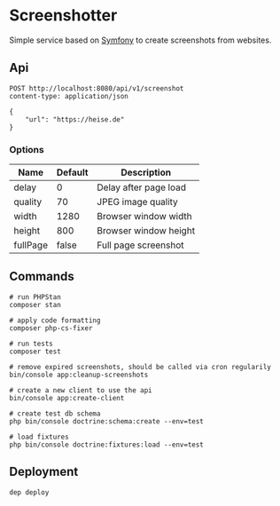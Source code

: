 # Screenshotter

Simple service based on [Symfony](https://symfony.com/) to create screenshots from websites.

## Api

```
POST http://localhost:8080/api/v1/screenshot
content-type: application/json

{
    "url": "https://heise.de"
}
```

### Options

| Name     | Default | Description           |
|----------|---------|-----------------------|
| delay    | 0       | Delay after page load |
| quality  | 70      | JPEG image quality    |
| width    | 1280    | Browser window width  |
| height   | 800     | Browser window height |
| fullPage | false   | Full page screenshot  |

## Commands

```
# run PHPStan
composer stan

# apply code formatting
composer php-cs-fixer

# run tests
composer test

# remove expired screenshots, should be called via cron regularily
bin/console app:cleanup-screenshots

# create a new client to use the api
bin/console app:create-client

# create test db schema
php bin/console doctrine:schema:create --env=test

# load fixtures
php bin/console doctrine:fixtures:load --env=test
```

## Deployment

```
dep deploy
```
